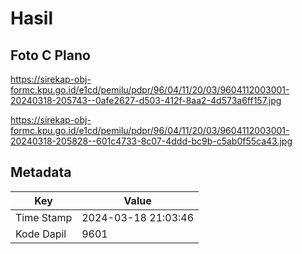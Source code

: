 # Hasil

## Foto C Plano

https://sirekap-obj-formc.kpu.go.id/e1cd/pemilu/pdpr/96/04/11/20/03/9604112003001-20240318-205743--0afe2627-d503-412f-8aa2-4d573a6ff157.jpg

https://sirekap-obj-formc.kpu.go.id/e1cd/pemilu/pdpr/96/04/11/20/03/9604112003001-20240318-205828--601c4733-8c07-4ddd-bc9b-c5ab0f55ca43.jpg


## Metadata

| Key        | Value               |
| ---------- | ------------------- |
| Time Stamp | 2024-03-18 21:03:46 |
| Kode Dapil | 9601                |



